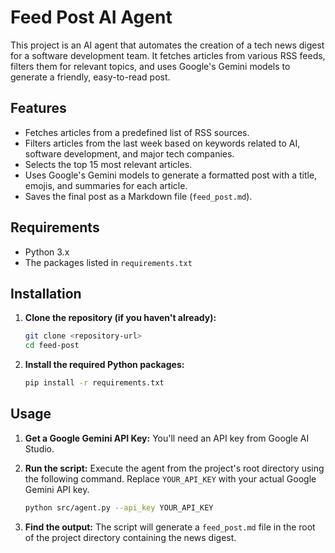 # Feed Post AI Agent

This project is an AI agent that automates the creation of a tech news digest for a software development team. It fetches articles from various RSS feeds, filters them for relevant topics, and uses Google's Gemini models to generate a friendly, easy-to-read post.

## Features

- Fetches articles from a predefined list of RSS sources.
- Filters articles from the last week based on keywords related to AI, software development, and major tech companies.
- Selects the top 15 most relevant articles.
- Uses Google's Gemini models to generate a formatted post with a title, emojis, and summaries for each article.
- Saves the final post as a Markdown file (`feed_post.md`).

## Requirements

- Python 3.x
- The packages listed in `requirements.txt`

## Installation

1.  **Clone the repository (if you haven't already):**
    ```bash
    git clone <repository-url>
    cd feed-post
    ```

2.  **Install the required Python packages:**
    ```bash
    pip install -r requirements.txt
    ```

## Usage

1.  **Get a Google Gemini API Key:**
    You'll need an API key from Google AI Studio.

2.  **Run the script:**
    Execute the agent from the project's root directory using the following command. Replace `YOUR_API_KEY` with your actual Google Gemini API key.

    ```bash
    python src/agent.py --api_key YOUR_API_KEY
    ```

3.  **Find the output:**
    The script will generate a `feed_post.md` file in the root of the project directory containing the news digest.
